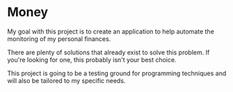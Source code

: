 Money
=====

My goal with this project is to create an application to help automate the monitoring of my personal
finances.

There are plenty of solutions that already exist to solve this problem.  If you're looking for one,
this probably isn't your best choice.

This project is going to be a testing ground for programming techniques and
will also be tailored to my specific needs.
